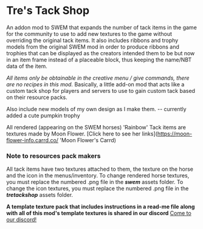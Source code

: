 # Tre's Tack Shop 
An addon mod to SWEM that expands the number of tack items in the game for the community to use to add new textures to the game without overriding the original tack items. It also includes ribbons and trophy models from the original SWEM mod in order to produce ribbons and trophies that can be displayed as the creators intended them to be but now in an item frame instead of a placeable block, thus keeping the name/NBT data of the item. 

*All items only be obtainable in the creative menu / give commands, there are no recipes in this mod.* Basically, a little add-on mod that acts like a custom tack shop for players and servers to use to gain custom tack based on their resource packs. 

Also include new models of my own design as I make them. -- currently added a cute pumpkin trophy

All rendered (appearing on the SWEM horses) 'Rainbow' Tack items are textures made by Moon Flower. [Click here to see her links](https://moon-flower-info.carrd.co/ 'Moon Flower's Carrd)

### Note to resources pack makers
All tack items have two textures attached to them, the texture on the horse and the icon in the menus/inventory. To change rendered horse textures, you must replace the numbered .png file in the ***swem*** assets folder. To change the icon textures, you must replace the numbered .png file in the ***tretackshop*** assets folder.

**A template texture pack that includes instructions in a read-me file along with all of this mod's template textures is shared in our discord**
[Come to our discord!](https://discord.gg/GuYRWK22Mx 'Invite to the server')
